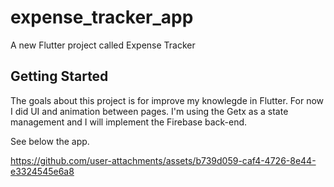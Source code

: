 # expense_tracker_app

A new Flutter project called Expense Tracker

## Getting Started
The goals about this project is for improve my knowlegde in Flutter. For now I did UI and animation between pages.
I'm using the Getx as a state management and I will implement the Firebase back-end.

See below the app.


https://github.com/user-attachments/assets/b739d059-caf4-4726-8e44-e3324545e6a8




